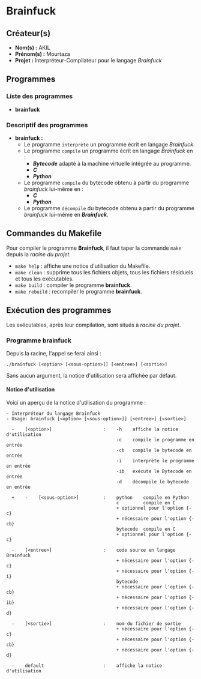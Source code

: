# Brainfuck

## Créateur(s)

- **Nom(s) :** AKIL
- **Prénom(s) :** Mourtaza
- **Projet :** Interpréteur-Compilateur pour le langage *Brainfuck*

## Programmes

### Liste des programmes

- **brainfuck**

### Descriptif des programmes

- **brainfuck :**
  - Le programme `interprète` un programme écrit en langage *Brainfuck*.
  - Le programme `compile` un programme écrit en langage *Brainfuck* en :
    - ***Bytecode*** adapté à la machine virtuelle intégrée au programme.
    - ***C***
    - ***Python***
  - Le programme `compile` du bytecode obtenu à partir du programme *brainfuck*
	lui-même en :
    - ***C***
    - ***Python***
  - Le programme `décompile` du bytecode obtenu à partir du programme
  	*brainfuck* lui-même en
	***Brainfuck***.

## Commandes du Makefile

Pour compiler le programme **Brainfuck**, il faut taper la commande `make`
depuis la *racine du projet*.

- `make help`    : affiche une notice d'utilisation du Makefile.
- `make clean`	 : supprime tous les fichiers objets, tous les fichiers
				   résiduels et tous les exécutables.
- `make build` 	 : compiler le programme **brainfuck**.
- `make rebuild` : recompiler le programme **brainfuck**.

## Exécution des programmes

Les exécutables, après leur compilation, sont situés à *racine du projet*.

### Programme **brainfuck**

Depuis la racine, l'appel se ferai ainsi :

    ./brainfuck [<option> [<sous-option>]] [<entree>] [<sortie>]

Sans aucun argument, la notice d'utilisation sera affichée par défaut.

#### Notice d'utilisation

Voici un aperçu de la notice d'utilisation du programme :

    - Interpréteur du langage Brainfuck
    - Usage: brainfuck [<option> [<sous-option>]] [<entree>] [<sortie>]

      -    [<option>]                   :    -h    affiche la notice d'utilisation
                                             -c    compile le programme en entrée
                                             -cb   compile le bytecode en entrée
                                             -i    interprète le programme en entrée
                                             -ib   exécute le Bytecode en entrée
                                             -d    décompile le bytecode en entrée

      +    -    [<sous-option>]         :    python    compile en Python
                                             c         compile en C
                                             + optionnel pour l'option {-c}
                                             + nécessaire pour l'option {-cb}
                                             bytecode  compile en C
                                             + optionnel pour l'option {-c}

      -    [<entree>]                   :    code source en langage Brainfuck
                                             + nécessaire pour l'option {-c}
                                             + nécessaire pour l'option {-i}
                                             bytecode
                                             + nécessaire pour l'option {-cb}
                                             + nécessaire pour l'option {-ib}
                                             + nécessaire pour l'option {-d}

      -    [<sortie>]                   :    nom du fichier de sortie
                                             + nécessaire pour l'option {-c}
                                             + nécessaire pour l'option {-cb}
                                             + nécessaire pour l'option {-d}

      -    default                      :    affiche la notice d'utilisation
